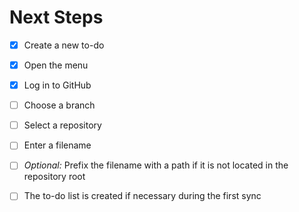 # Next Steps

- [x] Create a new to-do

- [x] Open the menu
- [x] Log in to GitHub
- [ ] Choose a branch
- [ ] Select a repository
- [ ] Enter a filename
- [ ] _Optional:_ Prefix the filename with a path if it is not located in the repository root
- [ ] The to-do list is created if necessary during the first sync

 